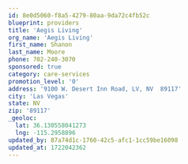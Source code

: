 ```yaml
---
id: 8e0d5060-f8a5-4279-80aa-9da72c4fb52c
blueprint: providers
title: 'Aegis Living'
org_name: 'Aegis Living'
first_name: Shanon
last_name: Moore
phone: 702-240-3070
sponsored: true
category: care-services
promotion_level: '0'
address: '9100 W. Desert Inn Road, LV, NV  89117'
city: 'Las Vegas'
state: NV
zip: '89117'
_geoloc:
  lat: 36.130558041273
  lng: -115.2958896
updated_by: 87a74d1c-1760-42c5-afc1-1cc59be16098
updated_at: 1722042362
---
```

